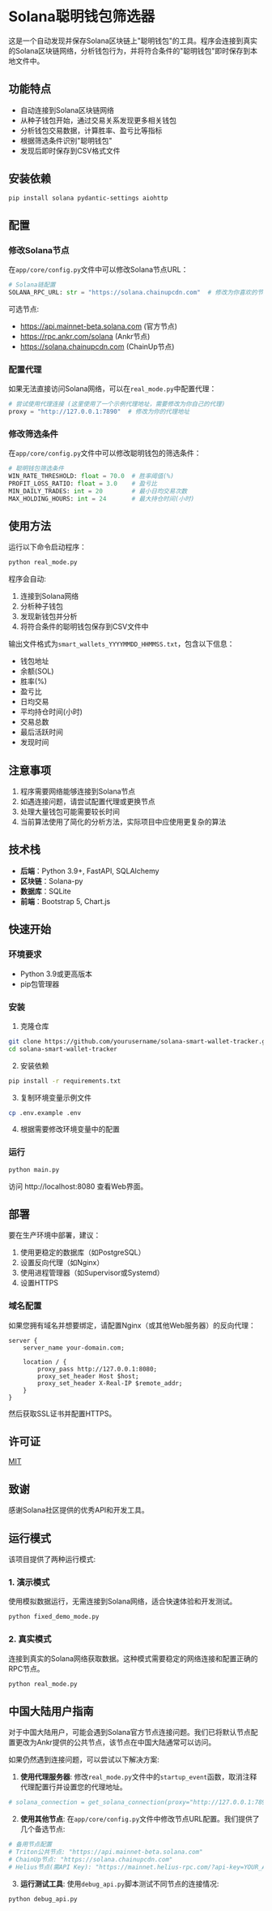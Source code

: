 # Solana聪明钱包筛选器

这是一个自动发现并保存Solana区块链上"聪明钱包"的工具。程序会连接到真实的Solana区块链网络，分析钱包行为，并将符合条件的"聪明钱包"即时保存到本地文件中。

## 功能特点

- 自动连接到Solana区块链网络
- 从种子钱包开始，通过交易关系发现更多相关钱包
- 分析钱包交易数据，计算胜率、盈亏比等指标
- 根据筛选条件识别"聪明钱包"
- 发现后即时保存到CSV格式文件

## 安装依赖

```bash
pip install solana pydantic-settings aiohttp
```

## 配置

### 修改Solana节点

在`app/core/config.py`文件中可以修改Solana节点URL：

```python
# Solana链配置
SOLANA_RPC_URL: str = "https://solana.chainupcdn.com"  # 修改为你喜欢的节点
```

可选节点:
- https://api.mainnet-beta.solana.com (官方节点)
- https://rpc.ankr.com/solana (Ankr节点)
- https://solana.chainupcdn.com (ChainUp节点)

### 配置代理

如果无法直接访问Solana网络，可以在`real_mode.py`中配置代理：

```python
# 尝试使用代理连接 (这里使用了一个示例代理地址，需要修改为你自己的代理)
proxy = "http://127.0.0.1:7890"  # 修改为你的代理地址
```

### 修改筛选条件

在`app/core/config.py`文件中可以修改聪明钱包的筛选条件：

```python
# 聪明钱包筛选条件
WIN_RATE_THRESHOLD: float = 70.0  # 胜率阈值(%)
PROFIT_LOSS_RATIO: float = 3.0    # 盈亏比
MIN_DAILY_TRADES: int = 20        # 最小日均交易次数
MAX_HOLDING_HOURS: int = 24       # 最大持仓时间(小时)
```

## 使用方法

运行以下命令启动程序：

```bash
python real_mode.py
```

程序会自动:
1. 连接到Solana网络
2. 分析种子钱包
3. 发现新钱包并分析
4. 将符合条件的聪明钱包保存到CSV文件中

输出文件格式为`smart_wallets_YYYYMMDD_HHMMSS.txt`，包含以下信息：
- 钱包地址
- 余额(SOL)
- 胜率(%)
- 盈亏比
- 日均交易
- 平均持仓时间(小时)
- 交易总数
- 最后活跃时间
- 发现时间

## 注意事项

1. 程序需要网络能够连接到Solana节点
2. 如遇连接问题，请尝试配置代理或更换节点
3. 处理大量钱包可能需要较长时间
4. 当前算法使用了简化的分析方法，实际项目中应使用更复杂的算法

## 技术栈

* **后端**：Python 3.9+, FastAPI, SQLAlchemy
* **区块链**：Solana-py
* **数据库**：SQLite
* **前端**：Bootstrap 5, Chart.js

## 快速开始

### 环境要求

* Python 3.9或更高版本
* pip包管理器

### 安装

1. 克隆仓库
```bash
git clone https://github.com/yourusername/solana-smart-wallet-tracker.git
cd solana-smart-wallet-tracker
```

2. 安装依赖
```bash
pip install -r requirements.txt
```

3. 复制环境变量示例文件
```bash
cp .env.example .env
```

4. 根据需要修改环境变量中的配置

### 运行

```bash
python main.py
```

访问 http://localhost:8080 查看Web界面。

## 部署

要在生产环境中部署，建议：

1. 使用更稳定的数据库（如PostgreSQL）
2. 设置反向代理（如Nginx）
3. 使用进程管理器（如Supervisor或Systemd）
4. 设置HTTPS

### 域名配置

如果您拥有域名并想要绑定，请配置Nginx（或其他Web服务器）的反向代理：

```nginx
server {
    server_name your-domain.com;
    
    location / {
        proxy_pass http://127.0.0.1:8080;
        proxy_set_header Host $host;
        proxy_set_header X-Real-IP $remote_addr;
    }
}
```

然后获取SSL证书并配置HTTPS。

## 许可证

[MIT](LICENSE)

## 致谢

感谢Solana社区提供的优秀API和开发工具。

## 运行模式

该项目提供了两种运行模式:

### 1. 演示模式

使用模拟数据运行，无需连接到Solana网络，适合快速体验和开发测试。

```bash
python fixed_demo_mode.py
```

### 2. 真实模式

连接到真实的Solana网络获取数据。这种模式需要稳定的网络连接和配置正确的RPC节点。

```bash
python real_mode.py
```

## 中国大陆用户指南

对于中国大陆用户，可能会遇到Solana官方节点连接问题。我们已将默认节点配置更改为Ankr提供的公共节点，该节点在中国大陆通常可以访问。

如果仍然遇到连接问题，可以尝试以下解决方案:

1. **使用代理服务器**: 修改`real_mode.py`文件中的`startup_event`函数，取消注释代理配置行并设置您的代理地址。

```python
# solana_connection = get_solana_connection(proxy="http://127.0.0.1:7890")
```

2. **使用其他节点**: 在`app/core/config.py`文件中修改节点URL配置。我们提供了几个备选节点:

```python
# 备用节点配置
# Triton公共节点: "https://api.mainnet-beta.solana.com"
# ChainUp节点: "https://solana.chainupcdn.com"
# Helius节点(需API Key): "https://mainnet.helius-rpc.com/?api-key=YOUR_API_KEY"
```

3. **运行测试工具**: 使用`debug_api.py`脚本测试不同节点的连接情况:

```bash
python debug_api.py
``` 